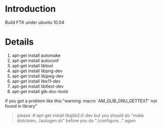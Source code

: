 # Introduction #

Build FTK under ubuntu 10.04

# Details #

  1. apt-get install automake
  1. apt-get install autoconf
  1. apt-get install libtool
  1. apt-get install libpng-dev
  1. apt-get install libjpeg-dev
  1. apt-get install libx11-dev
  1. apt-get install libXext-dev
  1. apt-get install gtk-doc-tools

if you got a problem like this:"warning: macro `AM\_GLIB\_GNU\_GETTEXT' not found in library"

> please :# apt-get install libglib2.0-dev
but you should do "make distclean; ./autogen.sh" before you do "./configure..." again